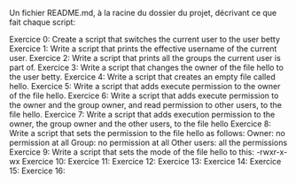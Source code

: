 Un fichier README.md, à la racine du dossier du projet, décrivant ce que fait chaque script:

Exercice 0: Create a script that switches the current user to the user betty
Exercice 1: Write a script that prints the effective username of the current user.
Exercice 2: Write a script that prints all the groups the current user is part of.
Exercice 3: Write a script that changes the owner of the file hello to the user betty.
Exercice 4: Write a script that creates an empty file called hello.
Exercice 5: Write a script that adds execute permission to the owner of the file hello.
Exercice 6: Write a script that adds execute permission to the owner and the group owner, and read permission to other users, to the file hello.
Exercice 7: Write a script that adds execution permission to the owner, the group owner and the other users, to the file hello
Exercice 8: Write a script that sets the permission to the file hello as follows:
Owner: no permission at all
Group: no permission at all
Other users: all the permissions
Exercice 9: Write a script that sets the mode of the file hello to this: -rwxr-x-wx
Exercice 10: 
Exercice 11:
Exercice 12:
Exercice 13:
Exercice 14:
Exercice 15:
Exercice 16:
